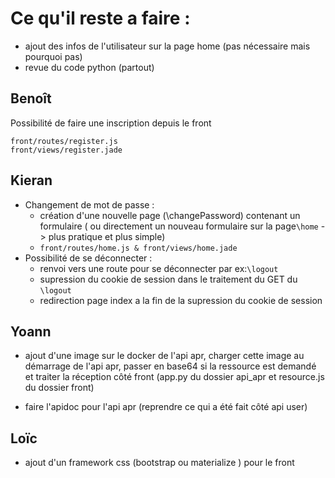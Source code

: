 # Ce qu'il reste a faire :

- ajout des infos de l'utilisateur sur la page home (pas nécessaire mais pourquoi pas)
- revue du code python (partout)

## Benoît 
Possibilité de faire une inscription depuis le front
```
front/routes/register.js
front/views/register.jade
```

## Kieran
- Changement de mot de passe :
    - création d'une nouvelle page (\changePassword) contenant un formulaire ( ou directement un nouveau formulaire sur la page```\home``` -> plus pratique et plus simple)
    - ```front/routes/home.js & front/views/home.jade```
- Possibilité de se déconnecter :
    - renvoi vers une route pour se déconnecter par ex:```\logout``` 
    - supression du cookie de session dans le traitement du GET du ```\logout``` 
    - redirection page index a la fin de la supression du cookie de session

## Yoann

-   ajout d'une image sur le docker de l'api apr, charger cette image au démarrage de l'api apr, passer en base64 si la ressource est demandé et traiter la réception côté front (app.py du dossier api_apr et resource.js du dossier front)


- faire l'apidoc pour l'api apr (reprendre ce qui a été fait côté api user)

## Loïc

- ajout d'un framework css (bootstrap ou materialize ) pour le front



